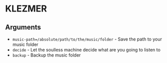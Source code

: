 # KLEZMER

## Arguments
- `music-path=/absolute/path/to/the/music/folder` - Save the path to your music folder
- `decide` - Let the soulless machine decide what are you going to listen to
- `backup` - Backup the music folder
